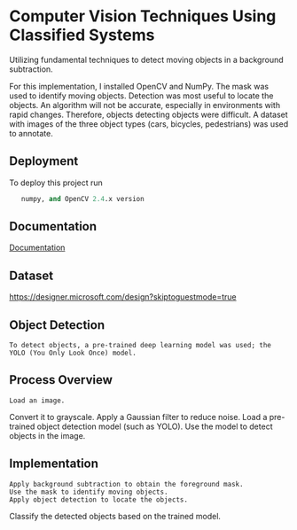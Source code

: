 # Computer Vision Techniques Using  Classified Systems 

Utilizing  fundamental techniques to detect moving objects in a background subtraction. 

For this implementation, I installed OpenCV and NumPy. 
The mask was used to identify moving objects. Detection was most useful to locate the objects. An algorithm will not be accurate, especially in environments with rapid changes. Therefore, objects detecting objects were difficult. A dataset with images of the three object types (cars, bicycles, pedestrians) was used to annotate.
## Deployment

To deploy this project run

```python 3.x version 
   numpy, and OpenCV 2.4.x version
```


## Documentation

[Documentation](https://github.com/Treddd88/Coding-Challenge-.git)


## Dataset
https://designer.microsoft.com/design?skiptoguestmode=true 
## Object Detection 
	To detect objects, a pre-trained deep learning model was used; the YOLO (You Only Look Once) model.
## Process Overview 
	Load an image.
   Convert it to grayscale.
	Apply a Gaussian filter to reduce noise.
	Load a pre-trained object detection model (such as YOLO).
	Use the model to detect objects in the image.

## Implementation 
	Apply background subtraction to obtain the foreground mask.
	Use the mask to identify moving objects.
	Apply object detection to locate the objects.
   Classify the detected objects based on the trained model.
